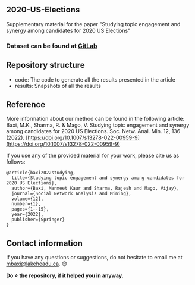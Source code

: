 ## 2020-US-Elections
Supplementary material for the paper "Studying topic engagement and synergy among candidates for 2020 US Elections"


### Dataset can be found at [GitLab](https://gitlab.com/manmeetkaurbaxi/github-datasets/-/tree/main/2020%20US%20Elections)

## Repository structure
- code: The code to generate all the results presented in the article
- results: Snapshots of all the results

## Reference
More information about our method can be found in the following article:
Baxi, M.K., Sharma, R. & Mago, V. Studying topic engagement and synergy among candidates for 2020 US Elections. Soc. Netw. Anal. Min. 12, 136 (2022). [https://doi.org/10.1007/s13278-022-00959-9](https://doi.org/10.1007/s13278-022-00959-9)

If you use any of the provided material for your work, please cite us as follows:
```
@article{baxi2022studying,
  title={Studying topic engagement and synergy among candidates for 2020 US Elections},
  author={Baxi, Manmeet Kaur and Sharma, Rajesh and Mago, Vijay},
  journal={Social Network Analysis and Mining},
  volume={12},
  number={1},
  pages={1--15},
  year={2022},
  publisher={Springer}
}
```

## Contact information
If you have any questions or suggestions, do not hesitate to email me at [mbaxi@lakeheadu.ca](mailto:mbaxi@lakeheadu.ca). 😊

**Do ⭐ the repository, if it helped you in anyway.**
